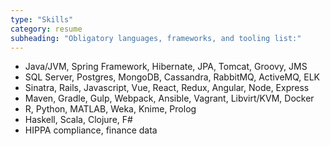 ```yaml
---
type: "Skills"
category: resume
subheading: "Obligatory languages, frameworks, and tooling list:"
---
```


* Java/JVM, Spring Framework, Hibernate, JPA, Tomcat, Groovy, JMS
* SQL Server, Postgres, MongoDB, Cassandra, RabbitMQ, ActiveMQ, ELK
* Sinatra, Rails, Javascript, Vue, React, Redux, Angular, Node, Express
* Maven, Gradle, Gulp, Webpack, Ansible, Vagrant, Libvirt/KVM, Docker
* R, Python, MATLAB, Weka, Knime, Prolog
* Haskell, Scala, Clojure, F#
* HIPPA compliance, finance data